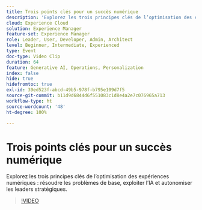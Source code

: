 ```yaml
---
title: Trois points clés pour un succès numérique
description: 'Explorez les trois principes clés de l’optimisation des expériences numériques : résoudre les problèmes de base, exploiter l’IA et autonomiser les leaders stratégiques.'
cloud: Experience Cloud
solution: Experience Manager
feature-set: Experience Manager
role: Leader, User, Developer, Admin, Architect
level: Beginner, Intermediate, Experienced
type: Event
doc-type: Video Clip
duration: 64
feature: Generative AI, Operations, Personalization
index: false
hide: true
hidefromtoc: true
exl-id: 39ed523f-abcd-49b5-978f-b795e109d7f5
source-git-commit: b11d9d6844d6f551083c1d8e4a2e7c076965a713
workflow-type: ht
source-wordcount: '48'
ht-degree: 100%

---
```


# Trois points clés pour un succès numérique

Explorez les trois principes clés de l’optimisation des expériences numériques : résoudre les problèmes de base, exploiter l’IA et autonomiser les leaders stratégiques.

>[!VIDEO](https://video.tv.adobe.com/v/3459234/?learn=on&enablevpops)
